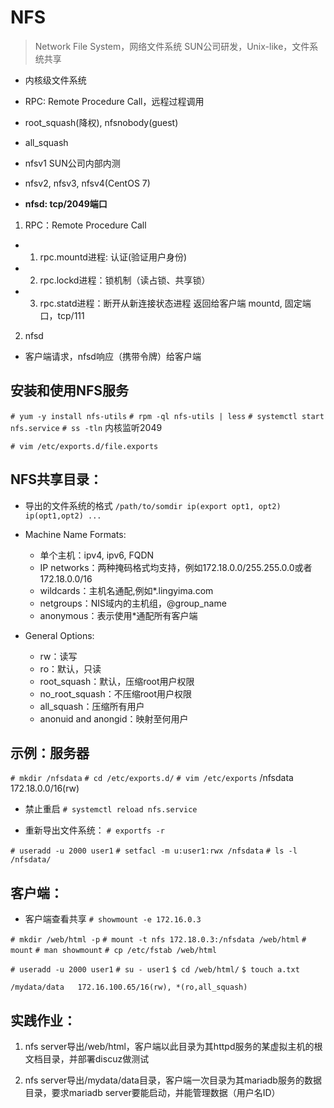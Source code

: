 # NFS
> Network File System，网络文件系统
SUN公司研发，Unix-like，文件系统共享
- 内核级文件系统
- RPC: Remote Procedure Call，远程过程调用
- root_squash(降权), nfsnobody(guest)
- all_squash

- nfsv1 SUN公司内部内测
- nfsv2, nfsv3, nfsv4(CentOS 7) 

- **nfsd: tcp/2049端口**

1. RPC：Remote Procedure Call
- 1. rpc.mountd进程: 认证(验证用户身份)
- 2. rpc.lockd进程：锁机制（读占锁、共享锁）
- 3. rpc.statd进程：断开从新连接状态进程
返回给客户端
mountd, 固定端口，tcp/111

2. nfsd
- 客户端请求，nfsd响应（携带令牌）给客户端

## 安装和使用NFS服务
`# yum -y install nfs-utils`
`# rpm -ql nfs-utils | less`
`# systemctl start nfs.service`
`# ss -tln`
内核监听2049

`# vim /etc/exports.d/file.exports`

## NFS共享目录：
- 导出的文件系统的格式
`/path/to/somdir ip(export opt1, opt2) ip(opt1,opt2) ...`

- Machine Name Formats:
	+ 单个主机：ipv4, ipv6, FQDN
	+ IP networks：两种掩码格式均支持，例如172.18.0.0/255.255.0.0或者172.18.0.0/16
	+ wildcards：主机名通配,例如*.lingyima.com
	+ netgroups：NIS域内的主机组，@group_name
	+ anonymous：表示使用*通配所有客户端

- General Options:
	+ rw：读写
	+ ro：默认，只读
	+ root_squash：默认，压缩root用户权限
	+ no_root_squash：不压缩root用户权限
	+ all_squash：压缩所有用户
	+ anonuid and anongid：映射至何用户

## 示例：服务器
`# mkdir /nfsdata`
`# cd /etc/exports.d/`
`# vim /etc/exports`
	/nfsdata	172.18.0.0/16(rw)

- 禁止重启
`# systemctl reload nfs.service	`

- 重新导出文件系统：
`# exportfs -r`

`# useradd -u 2000 user1`
`# setfacl -m u:user1:rwx /nfsdata`
`# ls -l /nfsdata/`

## 客户端：
- 客户端查看共享
`# showmount -e 172.16.0.3`

`# mkdir /web/html -p`
`# mount -t nfs 172.18.0.3:/nfsdata /web/html`
`# mount`
`# man showmount`
`# cp /etc/fstab /web/html`

`# useradd -u 2000 user1`
`# su - user1`
`$ cd /web/html/`
`$ touch a.txt`

`/mydata/data	172.16.100.65/16(rw), *(ro,all_squash)`

## 实践作业：
1. nfs server导出/web/html，客户端以此目录为其httpd服务的某虚拟主机的根文档目录，并部署discuz做测试

2. nfs server导出/mydata/data目录，客户端一次目录为其mariadb服务的数据目录，要求mariadb server要能启动，并能管理数据（用户名ID）